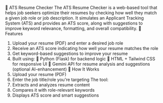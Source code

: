 📝 ATS Resume Checker
The ATS Resume Checker is a web-based tool that helps job seekers optimize their resumes by checking how well they match a given job role or job description. It simulates an Applicant Tracking System (ATS) and provides an ATS score, along with suggestions to improve keyword relevance, formatting, and overall compatibility.
🚀 Features
1. Upload your resume (PDF) and enter a desired job role
2. Receive an ATS score indicating how well your resume matches the role
3. Get keyword-based suggestions to improve your resume
4. Built using:
🔹 Python (Flask) for backend logic
🔹 HTML + Tailwind CSS for responsive UI
🔹 Gemini API for resume analysis and suggestions (optional AI-enhancement)
📂 How It Works
1. Upload your resume (PDF)
2. Enter the job title/role you're targeting
The tool:
  1. Extracts and analyzes resume content
  2. Compares it with role-relevant keywords
  3. Displays ATS score and smart suggestions

